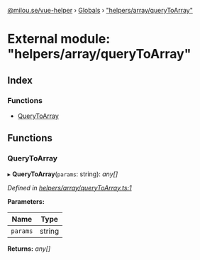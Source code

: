 [@milou.se/vue-helper](../README.md) › [Globals](../globals.md) › ["helpers/array/queryToArray"](_helpers_array_querytoarray_.md)

# External module: "helpers/array/queryToArray"

## Index

### Functions

* [QueryToArray](_helpers_array_querytoarray_.md#querytoarray)

## Functions

###  QueryToArray

▸ **QueryToArray**(`params`: string): *any[]*

*Defined in [helpers/array/queryToArray.ts:1](https://github.com/milou-se/milou-vue-helper/blob/83c1a21/src/helpers/array/queryToArray.ts#L1)*

**Parameters:**

Name | Type |
------ | ------ |
`params` | string |

**Returns:** *any[]*
